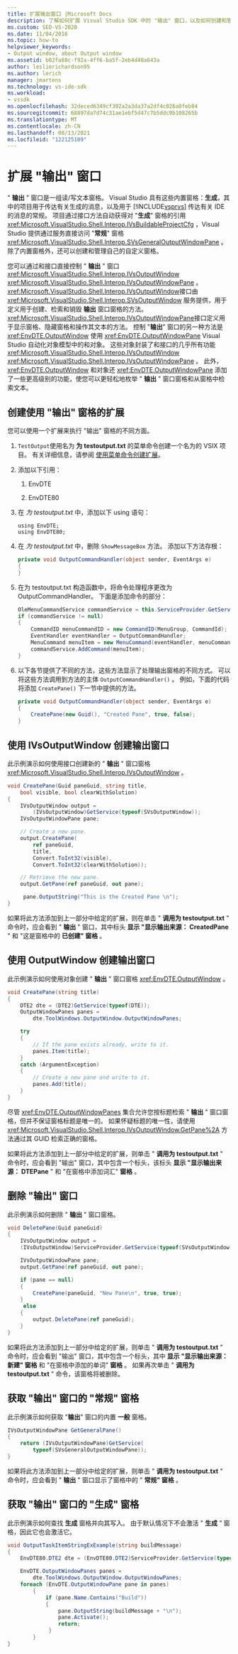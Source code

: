 ```yaml
---
title: 扩展输出窗口 |Microsoft Docs
description: 了解如何扩展 Visual Studio SDK 中的 "输出" 窗口，以及如何创建和管理自己的自定义窗格。
ms.custom: SEO-VS-2020
ms.date: 11/04/2016
ms.topic: how-to
helpviewer_keywords:
- Output window, about Output window
ms.assetid: b02fa88c-f92a-4ff6-ba5f-2eb4d48a643a
author: leslierichardson95
ms.author: lerich
manager: jmartens
ms.technology: vs-ide-sdk
ms.workload:
- vssdk
ms.openlocfilehash: 32deced6349cf302a2a3da37a2df4c026a0feb84
ms.sourcegitcommit: 68897da7d74c31ae1ebf5d47c7b5ddc9b108265b
ms.translationtype: MT
ms.contentlocale: zh-CN
ms.lasthandoff: 08/13/2021
ms.locfileid: "122125109"
---
```

# <a name="extend-the-output-window"></a>扩展 "输出" 窗口
" **输出** " 窗口是一组读/写文本窗格。 Visual Studio 具有这些内置窗格：**生成**，其中的项目用于传达有关生成的消息，以及用于 [!INCLUDE[vsprvs](../code-quality/includes/vsprvs_md.md)] 传达有关 IDE 的消息的常规。 项目通过接口方法自动获得对 "**生成**" 窗格的引用 <xref:Microsoft.VisualStudio.Shell.Interop.IVsBuildableProjectCfg> ，Visual Studio 提供通过服务直接访问 "**常规**" 窗格 <xref:Microsoft.VisualStudio.Shell.Interop.SVsGeneralOutputWindowPane> 。 除了内置窗格外，还可以创建和管理自己的自定义窗格。

 您可以通过和接口直接控制 " **输出** " 窗口 <xref:Microsoft.VisualStudio.Shell.Interop.IVsOutputWindow> <xref:Microsoft.VisualStudio.Shell.Interop.IVsOutputWindowPane> 。 <xref:Microsoft.VisualStudio.Shell.Interop.IVsOutputWindow>接口由 <xref:Microsoft.VisualStudio.Shell.Interop.SVsOutputWindow> 服务提供，用于定义用于创建、检索和销毁 **输出** 窗口窗格的方法。 <xref:Microsoft.VisualStudio.Shell.Interop.IVsOutputWindowPane>接口定义用于显示窗格、隐藏窗格和操作其文本的方法。 控制 "**输出**" 窗口的另一种方法是 <xref:EnvDTE.OutputWindow> 使用 <xref:EnvDTE.OutputWindowPane> Visual Studio 自动化对象模型中的和对象。 这些对象封装了和接口的几乎所有功能 <xref:Microsoft.VisualStudio.Shell.Interop.IVsOutputWindow> <xref:Microsoft.VisualStudio.Shell.Interop.IVsOutputWindowPane> 。 此外， <xref:EnvDTE.OutputWindow> 和对象还 <xref:EnvDTE.OutputWindowPane> 添加了一些更高级别的功能，使您可以更轻松地枚举 " **输出** " 窗口窗格和从窗格中检索文本。

## <a name="create-an-extension-that-uses-the-output-pane"></a>创建使用 "输出" 窗格的扩展
 您可以使用一个扩展来执行 "输出" 窗格的不同方面。

1. `TestOutput`使用名为 **为 testoutput.txt** 的菜单命令创建一个名为的 VSIX 项目。 有关详细信息，请参阅 [使用菜单命令创建扩展](../extensibility/creating-an-extension-with-a-menu-command.md)。

2. 添加以下引用：

    1. EnvDTE

    2. EnvDTE80

3. 在 *为 testoutput.txt* 中，添加以下 using 语句：

    ```f#
    using EnvDTE;
    using EnvDTE80;
    ```

4. 在 *为 testoutput.txt* 中，删除 `ShowMessageBox` 方法。 添加以下方法存根：

    ```csharp
    private void OutputCommandHandler(object sender, EventArgs e)
    {
    }
    ```

5. 在为 testoutput.txt 构造函数中，将命令处理程序更改为 OutputCommandHandler。 下面是添加命令的部分：

    ```csharp
    OleMenuCommandService commandService = this.ServiceProvider.GetService(typeof(IMenuCommandService)) as OleMenuCommandService;
    if (commandService != null)
    {
        CommandID menuCommandID = new CommandID(MenuGroup, CommandId);
        EventHandler eventHandler = OutputCommandHandler;
        MenuCommand menuItem = new MenuCommand(eventHandler, menuCommandID);
        commandService.AddCommand(menuItem);
    }
    ```

6. 以下各节提供了不同的方法，这些方法显示了处理输出窗格的不同方式。 可以将这些方法调用到方法的主体 `OutputCommandHandler()` 。 例如，下面的代码将添加 `CreatePane()` 下一节中提供的方法。

    ```csharp
    private void OutputCommandHandler(object sender, EventArgs e)
    {
        CreatePane(new Guid(), "Created Pane", true, false);
    }
    ```

## <a name="create-an-output-window-with-ivsoutputwindow"></a>使用 IVsOutputWindow 创建输出窗口
 此示例演示如何使用接口创建新的 " **输出** " 窗口窗格 <xref:Microsoft.VisualStudio.Shell.Interop.IVsOutputWindow> 。

```csharp
void CreatePane(Guid paneGuid, string title,
    bool visible, bool clearWithSolution)
{
    IVsOutputWindow output =
        (IVsOutputWindow)GetService(typeof(SVsOutputWindow));
    IVsOutputWindowPane pane;

    // Create a new pane.
    output.CreatePane(
        ref paneGuid,
        title,
        Convert.ToInt32(visible),
        Convert.ToInt32(clearWithSolution));

    // Retrieve the new pane.
    output.GetPane(ref paneGuid, out pane);

     pane.OutputString("This is the Created Pane \n");
}
```

 如果将此方法添加到上一部分中给定的扩展，则在单击 " **调用为 testoutput.txt** " 命令时，应会看到 " **输出** " 窗口，其中标头 **显示 "显示输出来源： CreatedPane** " 和 "这是窗格中的 **已创建" 窗格** 。

## <a name="create-an-output-window-with-outputwindow"></a>使用 OutputWindow 创建输出窗口
 此示例演示如何使用对象创建 " **输出** " 窗口窗格 <xref:EnvDTE.OutputWindow> 。

```csharp
void CreatePane(string title)
{
    DTE2 dte = (DTE2)GetService(typeof(DTE));
    OutputWindowPanes panes =
        dte.ToolWindows.OutputWindow.OutputWindowPanes;

    try
    {
        // If the pane exists already, write to it.
        panes.Item(title);
    }
    catch (ArgumentException)
    {
        // Create a new pane and write to it.
        panes.Add(title);
    }
}
```

 尽管 <xref:EnvDTE.OutputWindowPanes> 集合允许您按标题检索 " **输出** " 窗口窗格，但并不保证窗格标题是唯一的。 如果怀疑标题的唯一性，请使用 <xref:Microsoft.VisualStudio.Shell.Interop.IVsOutputWindow.GetPane%2A> 方法通过其 GUID 检索正确的窗格。

 如果将此方法添加到上一部分中给定的扩展，则单击 " **调用为 testoutput.txt** " 命令时，应会看到 "输出" 窗口，其中包含一个标头，该标头 **显示 "显示输出来源： DTEPane** " 和 "在窗格中添加词汇" **窗格** 。

## <a name="delete-an-output-window"></a>删除 "输出" 窗口
 此示例演示如何删除 " **输出** " 窗口窗格。

```csharp
void DeletePane(Guid paneGuid)
{
    IVsOutputWindow output =
    (IVsOutputWindow)ServiceProvider.GetService(typeof(SVsOutputWindow));

    IVsOutputWindowPane pane;
    output.GetPane(ref paneGuid, out pane);

    if (pane == null)
    {
        CreatePane(paneGuid, "New Pane\n", true, true);
    }
     else
    {
        output.DeletePane(ref paneGuid);
    }
}
```

 如果将此方法添加到上一部分中给定的扩展，则单击 " **调用为 testoutput.txt** " 命令时，应会看到 "输出" 窗口，其中包含一个标头，其中 **显示 "显示输出来源：新建" 窗格** 和 "在窗格中添加的单词" **窗格** 。 如果再次单击 " **调用为 testoutput.txt** " 命令，该窗格将被删除。

## <a name="get-the-general-pane-of-the-output-window"></a>获取 "输出" 窗口的 "常规" 窗格
 此示例演示如何获取 "**输出**" 窗口的内置 **一般** 窗格。

```csharp
IVsOutputWindowPane GetGeneralPane()
{
    return (IVsOutputWindowPane)GetService(
        typeof(SVsGeneralOutputWindowPane));
}
```

 如果将此方法添加到上一部分中给定的扩展，则单击 " **调用为 testoutput.txt** " 命令时，应会看到 " **输出** " 窗口显示了窗格中的 " **常规" 窗格** 。

## <a name="get-the-build-pane-of-the-output-window"></a>获取 "输出" 窗口的 "生成" 窗格
 此示例演示如何查找 **生成** 窗格并向其写入。 由于默认情况下不会激活 " **生成** " 窗格，因此它也会激活它。

```csharp
void OutputTaskItemStringExExample(string buildMessage)
{
    EnvDTE80.DTE2 dte = (EnvDTE80.DTE2)ServiceProvider.GetService(typeof(EnvDTE.DTE));

    EnvDTE.OutputWindowPanes panes =
        dte.ToolWindows.OutputWindow.OutputWindowPanes;
    foreach (EnvDTE.OutputWindowPane pane in panes)
        {
            if (pane.Name.Contains("Build"))
            {
                pane.OutputString(buildMessage + "\n");
                pane.Activate();
                return;
             }
        }
}
```
